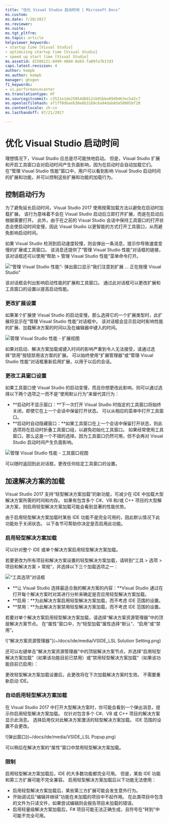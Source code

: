 ```yaml
---
title: "优化 Visual Studio 启动时间 | Microsoft Docs"
ms.custom: 
ms.date: 7/20/2017
ms.reviewer: 
ms.suite: 
ms.tgt_pltfrm: 
ms.topic: article
helpviewer_keywords:
- startup time [Visual Studio]
- optimizing startup time [Visual Studio]
- speed up start time [Visual Studio]
ms.assetid: d1508121-8499-4084-8eb5-fa89fa7b17d3
caps.latest.revision: 4
author: kempb
ms.author: kempb
manager: ghogen
f1_keywords:
- vs.performancecenter
ms.translationtype: HT
ms.sourcegitcommit: c3521e1de25854db012cb91bbe09d9463ecb42c7
ms.openlocfilehash: af1ff0dbeeb30e6b3169c6a94dab8da50085bf20
ms.contentlocale: zh-cn
ms.lasthandoff: 07/21/2017

---
```


# <a name="optimize-visual-studio-startup-time"></a>优化 Visual Studio 启动时间
理想情况下，Visual Studio 应总是尽可能快地启动。 但是，Visual Studio 扩展和开启工具窗口会对启动时间产生负面影响，因为在启动时会自动加载它们。 在“管理 Visual Studio 性能”窗口中，用户可以看到影响 Visual Studio 启动时间的扩展和功能，并可以控制这些扩展和功能的加载行为。

## <a name="control-startup-behavior"></a>控制启动行为

为了避免延长启动时间，Visual Studio 2017 使用按需加载方法以避免在启动时加载扩展。 该行为意味着不会在 Visual Studio 启动后立即打开扩展，而是在启动后根据需要打开。 此外，由于在之前的 Visual Studio 会话中保持工具窗口的打开状态会使启动时间变慢，因此 Visual Studio 以更智能的方式打开工具窗口，从而避免影响启动时间。

如果 Visual Studio 检测到启动速度较慢，则会弹出一条消息，提示你导致速度变慢的扩展或工具窗口。 该消息还提供了“管理 Visual Studio 性能”对话框的链接，该对话框还可以使用“帮助 > 管理 Visual Studio 性能”菜单命令打开。

![“管理 Visual Studio 性能”- 弹出窗口显示“我们注意到扩展 ... 正在拖慢 Visual Studio”](~/docs/ide/media/vside_perfdialog_popup.PNG)

该对话框会列出影响启动性能的扩展和工具窗口。 通过此对话框可以更改扩展和工具窗口的设置以提高启动性能。

### <a name="change-extension-settings"></a>更改扩展设置

如果某个扩展使 Visual Studio 的启动变慢，那么选择它的一个扩展类型时，此扩展将显示在“管理 Visual Studio 性能”对话框中。 该对话框会显示启动时影响性能的扩展、加载解决方案的时间以及在编辑器中键入的时间。

![管理 Visual Studio 性能 - 扩展视图](~/docs/ide/media/vside_perfdialog_extensions.PNG)

如果对启动、解决方案加载或键入时间的影响严重到令人无法接受，请通过选择“禁用”按钮禁用该方案的扩展。 可以始终使用“扩展管理器”或“管理 Visual Studio 性能”对话框重新启用扩展，以用于以后的会话。

### <a name="change-tool-window-settings"></a>更改工具窗口设置

如果工具窗口使 Visual Studio 的启动变慢，而且你想更改此影响，则可以通过选择以下两个选项之一而不是“使用默认行为”来替代其行为：

- **启动时不显示窗口：**下一次打开 Visual Studio 时指定的工具窗口将始终关闭，即使它在上一个会话中保留打开状态。 可以从相应的菜单中打开工具窗口。
- **启动时自动隐藏窗口：**如果工具窗口在上一个会话中保留打开状态，则此选项将在启动时折叠工具窗口组，以避免初始化工具窗口。 如果经常使用工具窗口，那么这是一个不错的选择。因为工具窗口仍然可用，但不会再对 Visual Studio 启动时间产生负面影响。

![管理 Visual Studio 性能 - 工具窗口视图](~/docs/ide/media/vside_perfdialog_toolwindows.PNG)

可以随时返回到此对话框，更改任何给定工具窗口的设置。

## <a name="speed-up-solution-load"></a>加速解决方案的加载

Visual Studio 2017 支持“轻型解决方案加载”的新功能，可减少在 IDE 中加载大型解决方案所需的时间和内存。 如果有包含多个 C#、VB 和/或 C++ 项目的大型解决方案，则启用轻型解决方案加载可能会看到显著的性能优势。

由于启用轻型解决方案加载时某些 IDE 功能不是完全可用的，因此默认情况下此功能处于关闭状态。 以下各节可帮助你决定是否启用此功能。

### <a name="enable-lightweight-solution-load"></a>启用轻型解决方案加载

可以针对整个 IDE 或单个解决方案启用轻型解决方案加载。

若要更改为所有项目和解决方案设置的轻型解决方案加载，请转到“工具 > 选项 > 项目和解决方案 > 常规”，并选择以下三个加载选项之一：

![“工具选项”对话框](~/docs/ide/media/VSIDE_LightweightSolutionLoad.png)

- **让 Visual Studio 选择最适合我的解决方案的内容：**Visual Studio 通过在打开每个解决方案时对其进行分析来确定是否应用轻型解决方案加载。 
- **启用：**为此解决方案启用轻型解决方案加载，而不考虑 IDE 范围的设置。
- **禁用：**为此解决方案禁用轻型解决方案加载，而不考虑 IDE 范围的设置。

若要对单个解决方案启用轻型解决方案加载，请选择“解决方案资源管理器”中的顶层解决方案节点。 在“属性”窗口中，为“轻型加载”属性选择“默认”、“启用”或“禁用”。

![“解决方案资源管理器”](~/docs/ide/media/VSIDE_LSL Solution Setting.png)

还可以右键单击“解决方案资源管理器”中的顶层解决方案节点，并选择“启用轻型解决方案加载”（如果该功能目前已禁用）或“禁用轻型解决方案加载”（如果该功能目前已启用）：

更改轻型解决方案加载设置后，此更改将在下次加载解决方案时生效。 不需要重新启动 IDE。

### <a name="automatically-enable-lightweight-solution-load"></a>自动启用轻型解决方案加载

在 Visual Studio 2017 中打开大型解决方案时，你可能会看到一个弹出消息，提示你启用轻型解决方案加载。 仅针对包含多个 C#、VB 或 C++ 项目的解决方案显示此消息。 选择启用仅对此解决方案激活的轻型解决方案加载。 IDE 范围的设置不会更改。

![弹出窗口](~/docs/ide/media/VSIDE_LSL Popup.png)

可以稍后在解决方案的“属性”窗口中禁用轻型解决方案加载。

### <a name="limitations"></a>限制

启用轻型解决方案加载后，IDE 的大多数功能都完全可用。 但是，某些 IDE 功能和第三方扩展可能不完全兼容。  启用轻型解决方案加载后以下功能无法使用：

- 启用轻型解决方案加载后，某些第三方扩展可能会发生意外行为。
- 开始调试后“编辑并继续”功能在未加载的项目中不起作用。 在此类项目中包含的文件为只读文件，如果尝试编辑则会报告项目未加载的错误。
- 启用轻量级解决方案加载后，F# 项目可能无法正确生成，且符号在“转到”中可能不完全可用。

